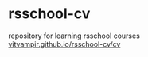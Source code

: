 # rsschool-cv
repository for learning rsschool courses  
[vitvampir.github.io/rsschool-cv/cv](https://vitvampir.github.io/rsschool-cv/cv)
